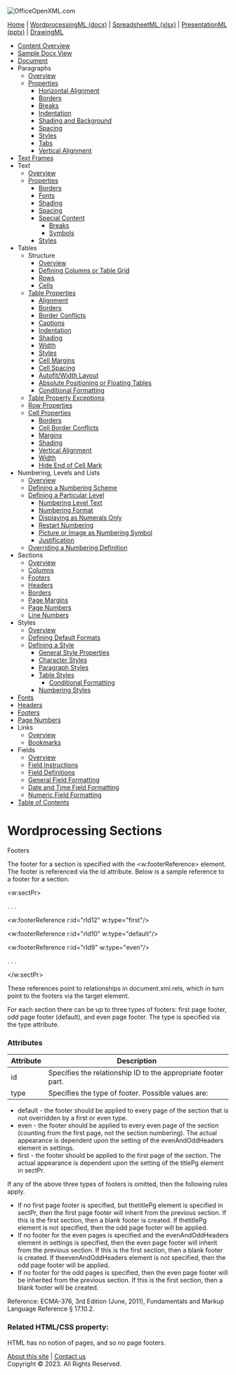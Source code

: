 ![OfficeOpenXML.com](images/banner1.png)

[Home](index.md) | [WordprocessingML (docx)](anatomyofOOXML.md) | [SpreadsheetML (xlsx)](anatomyofOOXML-xlsx.md) | [PresentationML (pptx)](anatomyofOOXML-pptx.md) | [DrawingML](drwOverview.md)

- [Content Overview](WPcontentOverview.md)
- [Sample Docx View](WPsampleDoc.md)
- [Document](WPdocument.md)
- Paragraphs
  - [Overview](WPparagraph.md)
  - [Properties](WPparagraphProperties.md)
    - [Horizontal Alignment](WPalignment.md)
    - [Borders](WPborders.md)
    - [Breaks](WPtextSpecialContent-break.md)
    - [Indentation](WPindentation.md)
    - [Shading and Background](WPshading.md)
    - [Spacing](WPspacing.md)
    - [Styles](WPstyleParStyles.md)
    - [Tabs](WPtab.md)
    - [Vertical Alignment](WPborders.md)
- [Text Frames](WPparagraph-textFrames.md)
- Text
  - [Overview](WPtext.md)
  - [Properties](WPtextFormatting.md)
    - [Borders](WPtextBorders.md)
    - [Fonts](WPtextFonts.md)
    - [Shading](WPtextShading.md)
    - [Spacing](WPtextSpacing.md)
    - [Special Content](WPtextSpecialContent.md)
      - [Breaks](WPtextSpecialContent-break.md)
      - [Symbols](WPtextSpecialContent-symbol.md)
    - [Styles](WPstyleCharStyles.md)
- Tables
  - Structure
    - [Overview](WPtable.md)
    - [Defining Columns or Table Grid](WPtableGrid.md)
    - [Rows](WPtableRow.md)
    - [Cells](WPtableCell.md)
  - [Table Properties](WPtableProperties.md)
    - [Alignment](WPtableAlignment.md)
    - [Borders](WPtableBorders.md)
    - [Border Conflicts](WPtableCellBorderConflicts.md)
    - [Captions](WPtableCaption.md)
    - [Indentation](WPtableIndent.md)
    - [Shading](WPtableShading.md)
    - [Width](WPtableWidth.md)
    - [Styles](WPstyleTableStyles.md)
    - [Cell Margins](WPtableCellMargins.md)
    - [Cell Spacing](WPtableCellSpacing.md)
    - [Autofit/Width Layout](WPtableLayout.md)
    - [Absolute Positioning or Floating Tables](WPfloatingTables.md)
    - [Conditional Formatting](WPtblLook.md)
  - [Table Property Exceptions](WPtablePropertyExceptions.md)
  - [Row Properties](WPtableRowProperties.md)
  - [Cell Properties](WPtableCellProperties.md)
    - [Borders](WPtableCellProperties-Borders.md)
    - [Cell Border Conflicts](WPtableCellBorderConflicts.md)
    - [Margins](WPtableCellProperties-Margins.md)
    - [Shading](WPtableCellProperties-Shading.md)
    - [Vertical Alignment](WPtableCellProperties-verticalAlignment.md)
    - [Width](WPtableCellProperties-Width.md)
    - [Hide End of Cell Mark](WPhideMark.md)
- Numbering, Levels and Lists
  - [Overview](WPnumbering.md)
  - [Defining a Numbering Scheme](WPnumberingAbstractNum.md)
  - [Defining a Particular Level](WPnumberingLvl.md)
    - [Numbering Level Text](WPnumberingLevelText.md)
    - [Numbering Format](WPnumbering-numFmt.md)
    - [Displaying as Numerals Only](WPnumbering-isLgl.md)
    - [Restart Numbering](WPnumbering-restart.md)
    - [Picture or Image as Numbering Symbol](WPnumbering-imagesAsSymbol.md)
    - [Justification](WPnumbering-lvlJc.md)
  - [Overriding a Numbering Definition](WPnumberingOverride.md)
- Sections
  - [Overview](WPsection.md)
  - [Columns](WPsectionCols.md)
  - [Footers](WPsectionFooterReference.md)
  - [Headers](WPsectionHeaderReference.md)
  - [Borders](WPsectionBorders.md)
  - [Page Margins](WPsectionPgMar.md)
  - [Page Numbers](WPSectionPgNumType.md)
  - [Line Numbers](WPsectionLineNumbering.md)
- Styles
  - [Overview](WPstyles.md)
  - [Defining Default Formats](WPstyleDefaults.md)
  - [Defining a Style](WPstyle.md)
    - [General Style Properties](WPstyleGenProps.md)
    - [Character Styles](WPstyleCharStyles.md)
    - [Paragraph Styles](WPstyleParStyles.md)
    - [Table Styles](WPstyleTableStyles.md)
      - [Conditional Formatting](WPstyleTableStylesCond.md)
    - [Numbering Styles](WPstyleNumStyles.md)
- [Fonts](WPfonts.md)
- [Headers](WPheaders.md)
- [Footers](WPfooters.md)
- [Page Numbers](WPSectionPgNumType.md)
- Links
  - [Overview](WPhyperlink.md)
  - [Bookmarks](WPbookmark.md)
- Fields
  - [Overview](WPfields.md)
  - [Field Instructions](WPfieldInstructions.md)
  - [Field Definitions](WPfieldDefinitions.md)
  - [General Field Formatting](WPgeneralFieldSwitches.md)
  - [Date and Time Field Formatting](WPdateTimeFieldSwitches.md)
  - [Numeric Field Formatting](WPnumericFieldSwitches.md)
- [Table of Contents](WPtableOfContents.md)

# Wordprocessing Sections

Footers

The footer for a section is specified with the <w:footerReference> element. The footer is referenced via the id attribute. Below is a sample reference to a footer for a section.

<w:sectPr>

. . .

<w:footerReference r:id="rId12" w:type="first"/>

<w:footerReference r:id="rId10" w:type="default"/>

<w:footerReference r:id="rId9" w:type="even"/>

. . .

</w:sectPr>

These references point to relationships in document.xml.rels, which in turn point to the footers via the target element.

<Relationships xmlns="http://schemas.openxmlformats.org/package/2006/relationships">

<Relationship Id="rId9" type="http://purl.oclc.org/ooxml/officeDocument/relationships/footer" target="footer1.xml"/>

<Relationship Id="rId10" type="http://purl.oclc.org/ooxml/officeDocument/relationships/footer" target="footer2.xml"/>

<Relationship Id="rId12" type="http://purl.oclc.org/ooxml/officeDocument/relationships/footer" target="footer3.xml"/>

</Relationships>

For each section there can be up to three types of footers: first page footer, odd page footer (default), and even page footer. The type is specified via the type attribute.

### Attributes

| Attribute | Description                                                   |
| --------- | ------------------------------------------------------------- |
| id        | Specifies the relationship ID to the appropriate footer part. |
| type      | Specifies the type of footer. Possible values are:            |

- default - the footer should be applied to every page of the section that is not overridden by a first or even type.
- even - the footer should be applied to every even page of the section (counting from the first page, not the section numbering). The actual appearance is dependent upon the setting of the evenAndOddHeaders element in settings.
- first - the footer should be applied to the first page of the section. The actual appearance is dependent upon the setting of the titlePg element in sectPr.

If any of the above three types of footers is omitted, then the following rules apply.

- If no first page footer is specified, but thetitlePg element is specified in sectPr, then the first page footer will inherit from the previous section. If this is the first section, then a blank footer is created. If thetitlePg element is not specified, then the odd page footer will be applied.
- If no footer for the even pages is specified and the evenAndOddHeaders element in settings is specified, then the even page footer will inherit from the previous section. If this is the first section, then a blank footer is created. If theevenAndOddHeaders element is not specified, then the odd page footer will be applied.
- If no footer for the odd pages is specified, then the even page footer will be inherited from the previous section. If this is the first section, then a blank footer will be created.

Reference: ECMA-376, 3rd Edition (June, 2011), Fundamentals and Markup Language Reference § 17.10.2.

### Related HTML/CSS property:

HTML has no notion of pages, and so no page footers.

[About this site](aboutThisSite.md) | [Contact us](contactUs.md)  
Copyright © 2023. All Rights Reserved.
